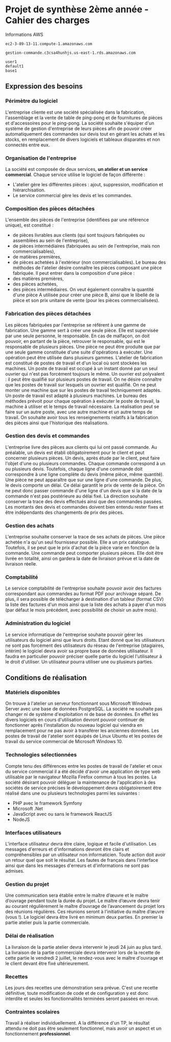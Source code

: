# Projet de synthèse 2ème année - Cahier des charges

Informations AWS
```
ec2-3-89-13-11.compute-1.amazonaws.com

gestion-commande.c3csa4hunhjs.us-east-1.rds.amazonaws.com

user1
default1
base1
```

## Expression des besoins
### Périmètre du logiciel

L'entreprise cliente est une société spécialisée dans la fabrication, l'assemblage et la vente de table de ping-pong
et de fournitures de pièces et d'accessoires pour le ping-pong. La société souhaite s'équiper d'un système de
gestion d'entreprise de leurs pièces afin de pouvoir créer automatiquement des commandes sur devis tout en
gérant les achats et les stocks, en remplacement de divers logiciels et tableaux disparates et non connectés entre
eux.

### Organisation de l'entreprise

La société est composée de deux services, **un atelier et un service commercial**.
Chaque service utilise le logiciel de façon différente :

- L'atelier gère les différentes pièces : ajout, suppression, modification et hiérarchisation.
- Le service commercial gère les devis et les commandes.

### Composition des pièces détachées

L'ensemble des pièces de l'entreprise (identifiées par une référence unique), est constitué :

- de pièces livrables aux clients (qui sont toujours fabriquées ou assemblées au sein de l'entreprise),
- de pièces intermédiaires (fabriquées au sein de l'entreprise, mais non commercialisables),
- de matières premières,
- de pièces achetées à l'extérieur (non commercialisables).
Le bureau des méthodes de l'atelier désire connaître les pièces composant une pièce fabriquée. Il peut entrer dans
la composition d'une pièce :
- des matières premières,
- des pièces achetées,
- des pièces intermédiaires.
On veut également connaître la quantité d'une pièce A utilisée pour créer une pièce B, ainsi que le libellé de la
pièce et son prix unitaire de vente (pour les pièces commercialisées).

### Fabrication des pièces détachées

Les pièces fabriquées par l'entreprise se référent à une gamme de fabrication. Une gamme sert à créer une seule
pièce. Elle est supervisée par une seule personne, le responsable. En cas de malfaçon, on doit pouvoir, en partant
de la pièce, retrouver le responsable, qui est le responsable de plusieurs pièces.
Une pièce ne peut être produite que par une seule gamme constituée d'une suite d'opérations à exécuter. Une
opération peut être utilisée dans plusieurs gammes.
L'atelier de fabrication est constitué de postes de travail et d'un local où sont stockées les machines. Un poste de
travail est occupé à un instant donné par un seul ouvrier qui n'est pas forcément toujours le même. Un ouvrier est
polyvalent : il peut être qualifié sur plusieurs postes de travail. On ne désire connaître que les postes de travail
sur lesquels un ouvrier est qualifié. On ne peut monter une machine que sur les postes de travail techniquement
adaptés. Un poste de travail est adapté à plusieurs machines.
Le bureau des méthodes prévoit pour chaque opération à exécuter le poste de travail, la machine à utiliser et le
temps de travail nécessaire. La réalisation peut se faire sur un autre poste, avec une autre machine et un autre
temps de travail. On souhaite avoir tous les renseignements relatifs à la fabrication des pièces ainsi que l'historique
des réalisations.

### Gestion des devis et commandes

L'entreprise livre des pièces aux clients qui lui ont passé commande. Au préalable, un devis est établi
obligatoirement pour le client et peut concerner plusieurs pièces. Un devis, après étude par le client, peut faire
l'objet d'une ou plusieurs commandes. Chaque commande correspond à un ou plusieurs devis. Toutefois, chaque
ligne d'une commande doit correspondre à une ligne complète du devis (même pièce, même quantité).
Une pièce ne peut apparaître que sur une ligne d'une commande. De plus, le devis comporte un délai. Ce délai
garantit le prix de vente de la pièce. On ne peut donc passer commande d'une ligne d'un devis que si la date de la
commande n'est pas postérieure au délai fixé.
La direction souhaite conserver la trace des devis effectués ainsi que des commandes passées. Les montants des
devis et commandes doivent bien entendu rester fixes et être indépendants des changements de prix des pièces.


### Gestion des achats

L'entreprise souhaite conserver la trace de ses achats de pièces. Une pièce achetée n'a qu'un seul fournisseur
possible. Elle a un prix catalogue. Toutefois, il se peut que le prix d'achat de la pièce varie en fonction de la
commande. Une commande peut comporter plusieurs pièces. Elle doit être livrée en totalité, ainsi on gardera la
date de livraison prévue et la date de livraison réelle.

### Comptabilité

Le service comptabilité de l'entreprise souhaite pouvoir avoir des factures correspondant aux commandes au
format PDF pour archivage séparé. De plus, il sera possible de télécharger à destination d'un tableur (format CSV)
la liste des factures d'un mois ainsi que la liste des achats à payer d'un mois (par défaut le mois précédent, avec
possibilité de choisir un autre mois).

### Administration du logiciel

Le service informatique de l'entreprise souhaite pouvoir gérer les utilisateurs du logiciel ainsi que leurs droits.
Etant donné que les utilisateurs ne sont pas forcément des utilisateurs du réseau de l'entreprise (stagiaires, intérim)
le logiciel devra avoir sa propre base de données utilisateur. Il faudra en particulier pouvoir préciser quelle partie
du logiciel l'utilisateur à le droit d'utiliser. Un utilisateur pourra utiliser une ou plusieurs parties.


## Conditions de réalisation

### Matériels disponibles

On trouve à l'atelier un serveur fonctionnant sous Microsoft Windows Server avec une base de données
PostgreSQL. La société ne souhaite pas changer ni de système d'exploitation ni de base de données. En effet les
divers logiciels en cours d'utilisation devront pouvoir continuer de fonctionner après l'installation du nouveau
logiciel qui viendra en remplacement pour ne pas avoir à transférer les anciennes données.
Les postes de travail de l'atelier sont équipés de Linux Ubuntu et les postes de travail du service commercial de
Microsoft Windows 10.

### Technologies sélectionnées

Compte tenu des différences entre les postes de travail de l'atelier et ceux du service commercial il a été décidé
d'avoir une application de type web utilisable par le navigateur Mozilla Firefox commun à tous les postes.
La société désirant pouvoir déléguer la maintenance de l'application à des sociétés de service précises le
développement devra obligatoirement être réalisé dans une ou plusieurs technologies parmi les suivantes :

- PHP avec le framework Symfony
- Microsoft .Net
- JavaScript avec ou sans le framework ReactJS
- NodeJS

### Interfaces utilisateurs

L'interface utilisateur devra être claire, logique et facile d'utilisation. Les messages d'erreurs et d'informations
devront être clairs et compréhensibles par un utilisateur non informaticien. Toute action doit avoir un retour quel
que soit le résultat. Les fautes de français dans l'interface ainsi que dans les messages d'erreurs et d'informations
ne sont pas admises.


### Gestion du projet

Une communication sera établie entre le maître d’œuvre et le maître d’ouvrage pendant toute la durée du projet.
Le maître d’œuvre devra tenir au courant régulièrement le maître d’ouvrage de l’avancement du projet lors des
réunions régulières. Ces réunions seront à l'initiative du maître d’œuvre (vous !).
Le logiciel devra être livré en minimum deux parties. En premier la partie atelier puis la partie commerciale.

### Délai de réalisation

La livraison de la partie atelier devra intervenir le jeudi 24 juin au plus tard.
La livraison de la partie commerciale devra intervenir lors de la recette de cette partie le vendredi 2 juillet, le
rendez-vous avec le maître d'ouvrage et le client devant être fixé ultérieurement.

### Recettes

Les jours des recettes une démonstration sera prévue. C'est une recette définitive, toute modification de code et
de configuration y est donc interdite et seules les fonctionnalités terminées seront passées en revue.

### Contraintes scolaires

Travail à réaliser individuellement.
A la différence d'un TP, le résultat attendu ne doit pas être seulement fonctionnel, mais avoir un aspect et un
fonctionnement **professionnel**.


